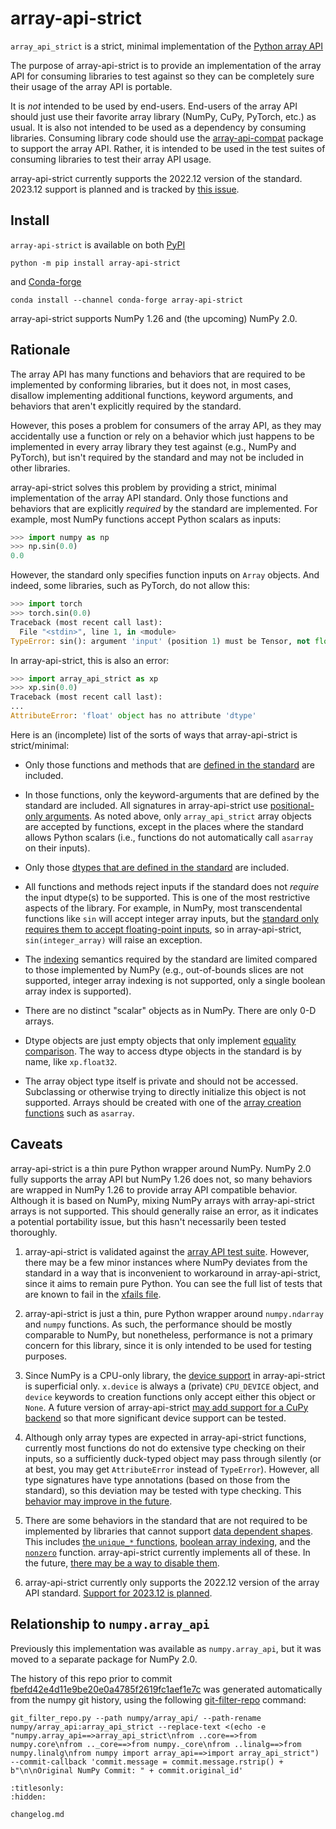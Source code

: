 # array-api-strict

`array_api_strict` is a strict, minimal implementation of the [Python array
API](https://data-apis.org/array-api/latest/)

The purpose of array-api-strict is to provide an implementation of the array
API for consuming libraries to test against so they can be completely sure
their usage of the array API is portable.

It is *not* intended to be used by end-users. End-users of the array API
should just use their favorite array library (NumPy, CuPy, PyTorch, etc.) as
usual. It is also not intended to be used as a dependency by consuming
libraries. Consuming library code should use the
[array-api-compat](https://github.com/data-apis/array-api-compat) package to
support the array API. Rather, it is intended to be used in the test suites of
consuming libraries to test their array API usage.

array-api-strict currently supports the 2022.12 version of the standard.
2023.12 support is planned and is tracked by [this
issue](https://github.com/data-apis/array-api-strict/issues/25).

## Install

`array-api-strict` is available on both
[PyPI](https://pypi.org/project/array-api-strict/)

```
python -m pip install array-api-strict
```

and [Conda-forge](https://anaconda.org/conda-forge/array-api-strict)

```
conda install --channel conda-forge array-api-strict
```

array-api-strict supports NumPy 1.26 and (the upcoming) NumPy 2.0.

## Rationale

The array API has many functions and behaviors that are required to be
implemented by conforming libraries, but it does not, in most cases, disallow
implementing additional functions, keyword arguments, and behaviors that
aren't explicitly required by the standard.

However, this poses a problem for consumers of the array API, as they may
accidentally use a function or rely on a behavior which just happens to be
implemented in every array library they test against (e.g., NumPy and
PyTorch), but isn't required by the standard and may not be included in other
libraries.

array-api-strict solves this problem by providing a strict, minimal
implementation of the array API standard. Only those functions and behaviors
that are explicitly *required* by the standard are implemented. For example,
most NumPy functions accept Python scalars as inputs:

```py
>>> import numpy as np
>>> np.sin(0.0)
0.0
```

However, the standard only specifies function inputs on `Array` objects. And
indeed, some libraries, such as PyTorch, do not allow this:

```py
>>> import torch
>>> torch.sin(0.0)
Traceback (most recent call last):
  File "<stdin>", line 1, in <module>
TypeError: sin(): argument 'input' (position 1) must be Tensor, not float
```

In array-api-strict, this is also an error:

```py
>>> import array_api_strict as xp
>>> xp.sin(0.0)
Traceback (most recent call last):
...
AttributeError: 'float' object has no attribute 'dtype'
```

Here is an (incomplete) list of the sorts of ways that array-api-strict is
strict/minimal:

- Only those functions and methods that are [defined in the
  standard](https://data-apis.org/array-api/latest/API_specification/index.html)
  are included.

- In those functions, only the keyword-arguments that are defined by the
  standard are included. All signatures in array-api-strict use
  [positional-only
  arguments](https://data-apis.org/array-api/latest/API_specification/function_and_method_signatures.html#function-and-method-signatures).
  As noted above, only `array_api_strict` array objects are accepted by
  functions, except in the places where the standard allows Python scalars
  (i.e., functions do not automatically call `asarray` on their inputs).

- Only those [dtypes that are defined in the
  standard](https://data-apis.org/array-api/latest/API_specification/data_types.html)
  are included.

- All functions and methods reject inputs if the standard does not *require*
  the input dtype(s) to be supported. This is one of the most restrictive
  aspects of the library. For example, in NumPy, most transcendental functions
  like `sin` will accept integer array inputs, but the [standard only requires
  them to accept floating-point
  inputs](https://data-apis.org/array-api/latest/API_specification/generated/array_api.sin.html#array_api.sin),
  so in array-api-strict, `sin(integer_array)` will raise an exception.

- The
  [indexing](https://data-apis.org/array-api/latest/API_specification/indexing.html)
  semantics required by the standard are limited compared to those implemented
  by NumPy (e.g., out-of-bounds slices are not supported, integer array
  indexing is not supported, only a single boolean array index is supported).

- There are no distinct "scalar" objects as in NumPy. There are only 0-D
  arrays.

- Dtype objects are just empty objects that only implement [equality
  comparison](https://data-apis.org/array-api/latest/API_specification/generated/array_api.data_types.__eq__.html).
  The way to access dtype objects in the standard is by name, like
  `xp.float32`.

- The array object type itself is private and should not be accessed.
  Subclassing or otherwise trying to directly initialize this object is not
  supported. Arrays should be created with one of the [array creation
  functions](https://data-apis.org/array-api/latest/API_specification/creation_functions.html)
  such as `asarray`.

## Caveats

array-api-strict is a thin pure Python wrapper around NumPy. NumPy 2.0 fully
supports the array API but NumPy 1.26 does not, so many behaviors are wrapped
in NumPy 1.26 to provide array API compatible behavior. Although it is based
on NumPy, mixing NumPy arrays with array-api-strict arrays is not supported.
This should generally raise an error, as it indicates a potential portability
issue, but this hasn't necessarily been tested thoroughly.

1. array-api-strict is validated against the [array API test
   suite](https://github.com/data-apis/array-api-tests). However, there may be
   a few minor instances where NumPy deviates from the standard in a way that
   is inconvenient to workaround in array-api-strict, since it aims to remain
   pure Python. You can see the full list of tests that are known to fail in
   the [xfails
   file](https://github.com/data-apis/array-api-strict/blob/main/array-api-tests-xfails.txt).

2. array-api-strict is just a thin, pure Python wrapper around `numpy.ndarray`
   and `numpy` functions. As such, the performance should be mostly comparable
   to NumPy, but nonetheless, performance is not a primary concern for this
   library, since it is only intended to be used for testing purposes.

3. Since NumPy is a CPU-only library, the [device
   support](https://data-apis.org/array-api/latest/design_topics/device_support.html)
   in array-api-strict is superficial only. `x.device` is always a (private)
   `CPU_DEVICE` object, and `device` keywords to creation functions only
   accept either this object or `None`. A future version of array-api-strict
   [may add support for a CuPy
   backend](https://github.com/data-apis/array-api-strict/issues/5) so that
   more significant device support can be tested.

4. Although only array types are expected in array-api-strict functions,
   currently most functions do not do extensive type checking on their inputs,
   so a sufficiently duck-typed object may pass through silently (or at best,
   you may get `AttributeError` instead of `TypeError`). However, all type
   signatures have type annotations (based on those from the standard), so
   this deviation may be tested with type checking. This [behavior may improve
   in the future](https://github.com/data-apis/array-api-strict/issues/6).

5. There are some behaviors in the standard that are not required to be
   implemented by libraries that cannot support [data dependent
   shapes](https://data-apis.org/array-api/latest/design_topics/data_dependent_output_shapes.html).
   This includes [the `unique_*`
   functions](https://data-apis.org/array-api/latest/API_specification/set_functions.html),
   [boolean array
   indexing](https://data-apis.org/array-api/latest/API_specification/indexing.html#boolean-array-indexing),
   and the
   [`nonzero`](https://data-apis.org/array-api/latest/API_specification/generated/array_api.nonzero.html)
   function. array-api-strict currently implements all of these. In the
   future, [there may be a way to disable them](https://github.com/data-apis/array-api-strict/issues/7).

6. array-api-strict currently only supports the 2022.12 version of the array
   API standard. [Support for 2023.12 is
   planned](https://github.com/data-apis/array-api-strict/issues/25).

## Relationship to `numpy.array_api`

Previously this implementation was available as `numpy.array_api`, but it was
moved to a separate package for NumPy 2.0.

The history of this repo prior to commit
[fbefd42e4d11e9be20e0a4785f2619fc1aef1e7c](https://github.com/data-apis/array-api-strict/commit/fbefd42e4d11e9be20e0a4785f2619fc1aef1e7c)
was generated automatically from the numpy git history, using the following
[git-filter-repo](https://github.com/newren/git-filter-repo) command:

```
git_filter_repo.py --path numpy/array_api/ --path-rename numpy/array_api:array_api_strict --replace-text <(echo -e "numpy.array_api==>array_api_strict\nfrom ..core==>from numpy.core\nfrom .._core==>from numpy._core\nfrom ..linalg==>from numpy.linalg\nfrom numpy import array_api==>import array_api_strict") --commit-callback 'commit.message = commit.message.rstrip() + b"\n\nOriginal NumPy Commit: " + commit.original_id'
```

```{toctree}
:titlesonly:
:hidden:

changelog.md
```
